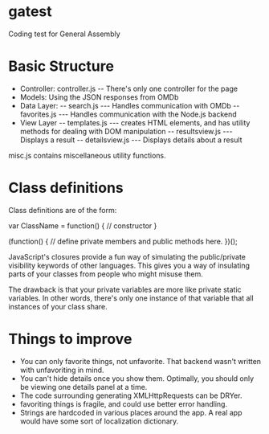 # gatest
Coding test for General Assembly

# Basic Structure

- Controller: controller.js
-- There's only one controller for the page
- Models: Using the JSON responses from OMDb
- Data Layer:
-- search.js
--- Handles communication with OMDb
-- favorites.js
--- Handles communication with the Node.js backend
- View Layer
-- templates.js
--- creates HTML elements, and has utility methods for dealing with DOM manipulation
-- resultsview.js
--- Displays a result
-- detailsview.js
--- Displays details about a result

misc.js contains miscellaneous utility functions.

# Class definitions

Class definitions are of the form:

var ClassName = function() {
    // constructor
}

(function() {
    // define private members and public methods here.
})();

JavaScript's closures provide a fun way of simulating the public/private visibility keywords of other languages.
This gives you a way of insulating parts of your classes from people who might misuse them.

The drawback is that your private variables are more like private static variables. In other words, there's only
one instance of that variable that all instances of your class share.

# Things to improve

- You can only favorite things, not unfavorite. That backend wasn't written with unfavoriting in mind.
- You can't hide details once you show them. Optimally, you should only be viewing one details panel at a time.
- The code surrounding generating XMLHttpRequests can be DRYer.
- favoriting things is fragile, and could use better error handling.
- Strings are hardcoded in various places around the app. A real app would have some sort of localization dictionary.
